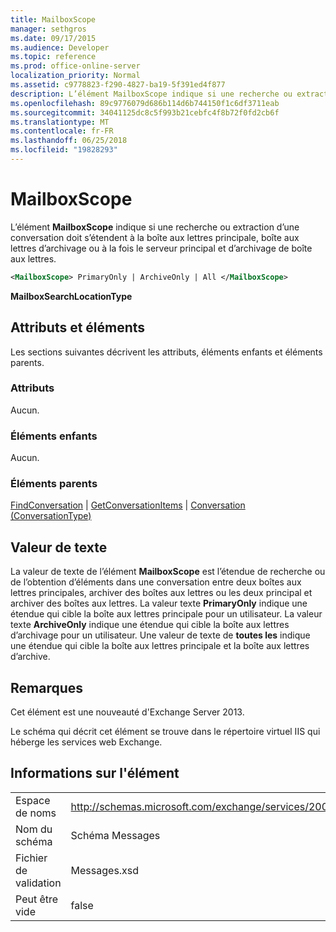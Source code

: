 ```yaml
---
title: MailboxScope
manager: sethgros
ms.date: 09/17/2015
ms.audience: Developer
ms.topic: reference
ms.prod: office-online-server
localization_priority: Normal
ms.assetid: c9778823-f290-4827-ba19-5f391ed4f877
description: L’élément MailboxScope indique si une recherche ou extraction d’une conversation doit s’étendent à la boîte aux lettres principale, boîte aux lettres d’archivage ou à la fois le serveur principal et d’archivage de boîte aux lettres.
ms.openlocfilehash: 89c9776079d686b114d6b744150f1c6df3711eab
ms.sourcegitcommit: 34041125dc8c5f993b21cebfc4f8b72f0fd2cb6f
ms.translationtype: MT
ms.contentlocale: fr-FR
ms.lasthandoff: 06/25/2018
ms.locfileid: "19828293"
---
```

# <a name="mailboxscope"></a>MailboxScope

L’élément **MailboxScope** indique si une recherche ou extraction d’une conversation doit s’étendent à la boîte aux lettres principale, boîte aux lettres d’archivage ou à la fois le serveur principal et d’archivage de boîte aux lettres. 
  
```XML
<MailboxScope> PrimaryOnly | ArchiveOnly | All </MailboxScope>
```

**MailboxSearchLocationType**

## <a name="attributes-and-elements"></a>Attributs et éléments

Les sections suivantes décrivent les attributs, éléments enfants et éléments parents.
  
### <a name="attributes"></a>Attributs

Aucun.
  
### <a name="child-elements"></a>Éléments enfants

Aucun.
  
### <a name="parent-elements"></a>Éléments parents

[FindConversation](findconversation.md) | [GetConversationItems](getconversationitems.md) | [Conversation (ConversationType)](conversation-conversationtype.md)
  
## <a name="text-value"></a>Valeur de texte

La valeur de texte de l’élément **MailboxScope** est l’étendue de recherche ou de l’obtention d’éléments dans une conversation entre deux boîtes aux lettres principales, archiver des boîtes aux lettres ou les deux principal et archiver des boîtes aux lettres. La valeur texte **PrimaryOnly** indique une étendue qui cible la boîte aux lettres principale pour un utilisateur. La valeur texte **ArchiveOnly** indique une étendue qui cible la boîte aux lettres d’archivage pour un utilisateur. Une valeur de texte de **toutes les** indique une étendue qui cible la boîte aux lettres principale et la boîte aux lettres d’archive. 
  
## <a name="remarks"></a>Remarques

Cet élément est une nouveauté d'Exchange Server 2013.
  
Le schéma qui décrit cet élément se trouve dans le répertoire virtuel IIS qui héberge les services web Exchange.
  
## <a name="element-information"></a>Informations sur l'élément

|||
|:-----|:-----|
|Espace de noms  <br/> |http://schemas.microsoft.com/exchange/services/2006/messages  <br/> |
|Nom du schéma  <br/> |Schéma Messages  <br/> |
|Fichier de validation  <br/> |Messages.xsd  <br/> |
|Peut être vide  <br/> |false  <br/> |
   

